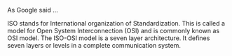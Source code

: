 As Google said ...

ISO stands for International organization of Standardization.
This is called a model for Open System Interconnection (OSI) and is commonly known as OSI model. The ISO-OSI model is a seven layer architecture. 
It defines seven layers or levels in a complete communication system.

